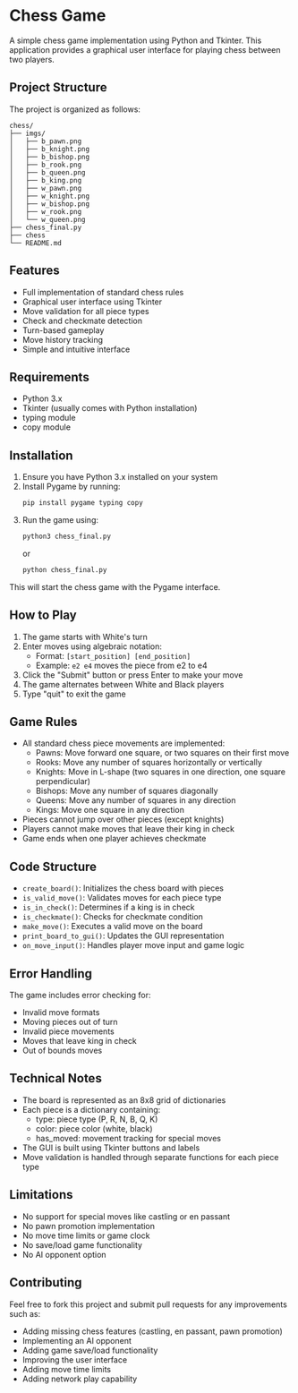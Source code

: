 # Chess Game

A simple chess game implementation using Python and Tkinter. This application provides a graphical user interface for playing chess between two players.

## Project Structure

The project is organized as follows:

```
chess/
├── imgs/
│   ├── b_pawn.png
│   ├── b_knight.png
│   ├── b_bishop.png
│   ├── b_rook.png
│   ├── b_queen.png
│   ├── b_king.png
│   ├── w_pawn.png
│   ├── w_knight.png
│   ├── w_bishop.png
│   ├── w_rook.png
│   └── w_queen.png
├── chess_final.py
├── chess
└── README.md
```

## Features

- Full implementation of standard chess rules
- Graphical user interface using Tkinter
- Move validation for all piece types
- Check and checkmate detection
- Turn-based gameplay
- Move history tracking
- Simple and intuitive interface

## Requirements

- Python 3.x
- Tkinter (usually comes with Python installation)
- typing module
- copy module

## Installation

1. Ensure you have Python 3.x installed on your system
2. Install Pygame by running:
   ```bash
   pip install pygame typing copy
   ```
3. Run the game using:
   ```bash
   python3 chess_final.py
   ```
   or
   ```bash
   python chess_final.py
   ```

This will start the chess game with the Pygame interface.

## How to Play

1. The game starts with White's turn
2. Enter moves using algebraic notation:
   - Format: `[start_position] [end_position]`
   - Example: `e2 e4` moves the piece from e2 to e4
3. Click the "Submit" button or press Enter to make your move
4. The game alternates between White and Black players
5. Type "quit" to exit the game

## Game Rules

- All standard chess piece movements are implemented:
  - Pawns: Move forward one square, or two squares on their first move
  - Rooks: Move any number of squares horizontally or vertically
  - Knights: Move in L-shape (two squares in one direction, one square perpendicular)
  - Bishops: Move any number of squares diagonally
  - Queens: Move any number of squares in any direction
  - Kings: Move one square in any direction
- Pieces cannot jump over other pieces (except knights)
- Players cannot make moves that leave their king in check
- Game ends when one player achieves checkmate

## Code Structure

- `create_board()`: Initializes the chess board with pieces
- `is_valid_move()`: Validates moves for each piece type
- `is_in_check()`: Determines if a king is in check
- `is_checkmate()`: Checks for checkmate condition
- `make_move()`: Executes a valid move on the board
- `print_board_to_gui()`: Updates the GUI representation
- `on_move_input()`: Handles player move input and game logic

## Error Handling

The game includes error checking for:
- Invalid move formats
- Moving pieces out of turn
- Invalid piece movements
- Moves that leave king in check
- Out of bounds moves

## Technical Notes

- The board is represented as an 8x8 grid of dictionaries
- Each piece is a dictionary containing:
  - type: piece type (P, R, N, B, Q, K)
  - color: piece color (white, black)
  - has_moved: movement tracking for special moves
- The GUI is built using Tkinter buttons and labels
- Move validation is handled through separate functions for each piece type

## Limitations

- No support for special moves like castling or en passant
- No pawn promotion implementation
- No move time limits or game clock
- No save/load game functionality
- No AI opponent option

## Contributing

Feel free to fork this project and submit pull requests for any improvements such as:
- Adding missing chess features (castling, en passant, pawn promotion)
- Implementing an AI opponent
- Adding game save/load functionality
- Improving the user interface
- Adding move time limits
- Adding network play capability